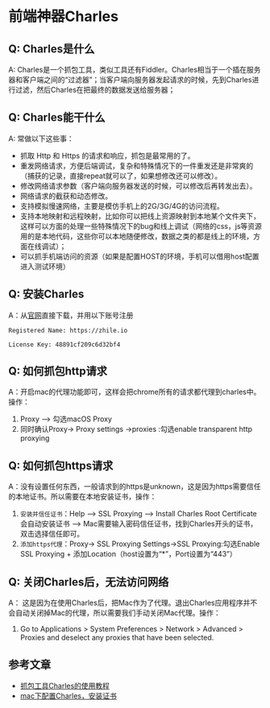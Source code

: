 # 前端神器Charles

## Q: Charles是什么
A: Charles是一个抓包工具，类似工具还有Fiddler。Charles相当于一个插在服务器和客户端之间的“过滤器”；当客户端向服务器发起请求的时候，先到Charles进行过滤，然后Charles在把最终的数据发送给服务器；

## Q: Charles能干什么

A: 常做以下这些事：
* 抓取 Http 和 Https 的请求和响应，抓包是最常用的了。
* 重发网络请求，方便后端调试，复杂和特殊情况下的一件重发还是非常爽的（捕获的记录，直接repeat就可以了，如果想修改还可以修改）。
* 修改网络请求参数（客户端向服务器发送的时候，可以修改后再转发出去）。
* 网络请求的截获和动态修改。
* 支持模拟慢速网络，主要是模仿手机上的2G/3G/4G的访问流程。
* 支持本地映射和远程映射，比如你可以把线上资源映射到本地某个文件夹下，这样可以方面的处理一些特殊情况下的bug和线上调试（网络的css，js等资源用的是本地代码，这些你可以本地随便修改，数据之类的都是线上的环境，方面在线调试）；
* 可以抓手机端访问的资源（如果是配置HOST的环境，手机可以借用host配置进入测试环境）

## Q: 安装Charles

A：从[官网](http://www.charlesproxy.com/download)直接下载，并用以下账号注册
```
Registered Name: https://zhile.io

License Key: 48891cf209c6d32bf4
```

## Q: 如何抓包http请求

A：开启mac的代理功能即可，这样会把chrome所有的请求都代理到charles中。操作：
1. Proxy --> 勾选macOS Proxy
2. 同时确认Proxy-> Proxy settings ->proxies :勾选enable transparent http proxying

## Q: 如何抓包https请求

A：没有设置任何东西，一般请求到的https是unknown，这是因为https需要信任的本地证书。所以需要在本地安装证书，操作：
1. `安装并信任证书`：Help --> SSL Proxying --> Install Charles Root Certificate会自动安装证书 --> Mac需要输入密码信任证书，找到Charles开头的证书，双击选择信任即可。
2. `添加https代理`：Proxy-> SSL Proxying Settings->SSL Proxying:勾选Enable SSL Proxying + 添加Location（host设置为“*”，Port设置为“443”）

## Q: 关闭Charles后，无法访问网络

A： 这是因为在使用Charles后，把Mac作为了代理。退出Charles应用程序并不会自动关闭掉Mac的代理，所以需要我们手动关闭Mac代理。操作：
1. Go to Applications > System Preferences > Network > Advanced > Proxies and deselect any proxies that have been selected.

## 参考文章
* [抓包工具Charles的使用教程](https://www.cnblogs.com/jiayuchn-test/p/8875105.html)
* [mac下配置Charles，安装证书](https://blog.csdn.net/windy135/article/details/79086270)